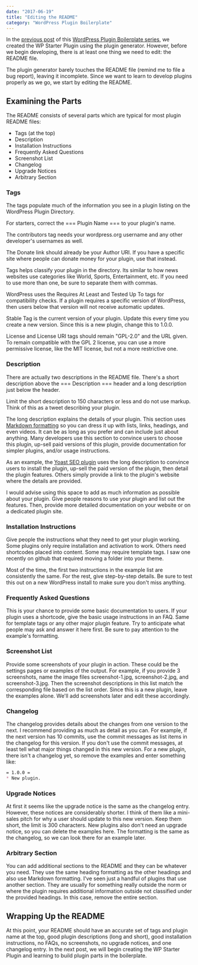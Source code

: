 ```yaml
---
date: "2017-06-19"
title: "Editing the README"
category: "WordPress Plugin Boilerplate"
---
```


In the [previous post](https://www.slushman.com/post/using-plugin-generator/) of this [WordPress Plugin Boilerplate series](https://www.slushman.com/post/guide-using-wordpress-plugin-boilerplate/), we created the WP Starter Plugin using the plugin generator. However, before we begin developing, there is at least one thing we need to edit: the README file.

The plugin generator barely touches the README file (remind me to file a bug report), leaving it incomplete. Since we want to learn to develop plugins properly as we go, we start by editing the README.

## Examining the Parts

The README consists of several parts which are typical for most plugin README files:

* Tags (at the top)
* Description
* Installation Instructions
* Frequently Asked Questions
* Screenshot List
* Changelog
* Upgrade Notices
* Arbitrary Section

### Tags

The tags populate much of the information you see in a plugin listing on the WordPress Plugin Directory.

For starters, correct the === Plugin Name === to your plugin's name.

The contributors tag needs your wordpress.org username and any other developer's usernames as well.

The Donate link should already be your Author URI. If you have a specific site where people can donate money for your plugin, use that instead.

Tags helps classify your plugin in the directory. Its similar to how news websites use categories like World, Sports, Entertainment, etc. If you need to use more than one, be sure to separate them with commas.

WordPress uses the Requires At Least and Tested Up To tags for compatibility checks. If a plugin requires a specific version of WordPress, then users below that version will not receive automatic updates.

Stable Tag is the current version of your plugin. Update this every time you create a new version. Since this is a new plugin, change this to 1.0.0.

License and License URI tags should remain "GPL-2.0" and the URL given. To remain compatible with the GPL 2 license, you can use a more permissive license, like the MIT license, but not a more restrictive one.

### Description

There are actually two descriptions in the README file. There's a short description above the === Description === header and a long description just below the header.

Limit the short description to 150 characters or less and do not use markup. Think of this as a tweet describing your plugin.

The long description explains the details of your plugin. This section uses [Markdown formatting](https://developer.wordpress.org/plugins/wordpress-org/how-your-readme-txt-works/#markdown) so you can dress it up with lists, links, headings, and even videos. It can be as long as you prefer and can include just about anything. Many developers use this section to convince users to choose this plugin, up-sell paid versions of this plugin, provide documentation for simpler plugins, and/or usage instructions.

As an example, the [Yoast SEO plugin](https://wordpress.org/plugins/wordpress-seo/) uses the long description to convince users to install the plugin, up-sell the paid version of the plugin, then detail the plugin features. Others simply provide a link to the plugin's website where the details are provided.

I would advise using this space to add as much information as possible about your plugin. Give people reasons to use your plugin and list out the features. Then, provide more detailed documentation on your website or on a dedicated plugin site.

### Installation Instructions

Give people the instructions what they need to get your plugin working. Some plugins only require installation and activation to work. Others need shortcodes placed into content. Some may require template tags. I saw one recently on github that required moving a folder into your theme.

Most of the time, the first two instructions in the example list are consistently the same. For the rest, give step-by-step details. Be sure to test this out on a new WordPress install to make sure you don't miss anything.

### Frequently Asked Questions

This is your chance to provide some basic documentation to users. If your plugin uses a shortcode, give the basic usage instructions in an FAQ. Same for template tags or any other major plugin feature. Try to anticipate what people may ask and answer it here first. Be sure to pay attention to the example's formatting.

### Screenshot List

Provide some screenshots of your plugin in action. These could be the settings pages or examples of the output. For example, if you provide 3 screenshots, name the image files screenshot-1.jpg, screenshot-2.jpg, and screenshot-3.jpg. Then the screenshot descriptions in this list match the corresponding file based on the list order. Since this is a new plugin, leave the examples alone. We'll add screenshots later and edit these accordingly.

### Changelog

The changelog provides details about the changes from one version to the next. I recommend providing as much as detail as you can. For example, if the next version has 10 commits, use the commit messages as list items in the changelog for this version. If you don't use the commit messages, at least tell what major things changed in this new version. For a new plugin, there isn't a changelog yet, so remove the examples and enter something like:

```markdown
= 1.0.0 =
* New plugin.
```

### Upgrade Notices

At first it seems like the upgrade notice is the same as the changelog entry. However, these notices are considerably shorter. I think of them like a mini-sales pitch for why a user should update to this new version. Keep them short, the limit is 300 characters. New plugins also don't need an upgrade notice, so you can delete the examples here. The formatting is the same as the changelog, so we can look there for an example later.

### Arbitrary Section

You can add additional sections to the README and they can be whatever you need. They use the same heading formatting as the other headings and also use Markdown formatting. I've seen just a handful of plugins that use another section. They are usually for something really outside the norm or where the plugin requires additional information outside not classified under the provided headings. In this case, remove the entire section.

## Wrapping Up the README

At this point, your README should have an accurate set of tags and plugin name at the top, good plugin descriptions (long and short), good installation instructions, no FAQs, no screenshots, no upgrade notices, and one changelog entry. In the next post, we will begin creating the WP Starter Plugin and learning to build plugin parts in the boilerplate.
